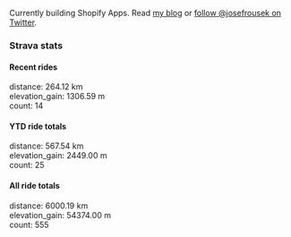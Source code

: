 Currently building Shopify Apps. Read [my blog](https://blog.rousek.name/) or [follow @josefrousek on Twitter](https://twitter.com/josefrousek).

### Strava stats

<!-- strava_stats starts -->
#### Recent rides

distance: 264.12 km  
elevation_gain: 1306.59 m  
count: 14


#### YTD ride totals

distance: 567.54 km  
elevation_gain: 2449.00 m  
count: 25


#### All ride totals

distance: 6000.19 km  
elevation_gain: 54374.00 m  
count: 555


<!-- strava_stats ends -->